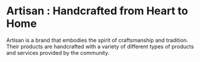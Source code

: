 # Artisan : Handcrafted from Heart to Home
Artisan is a brand that embodies the spirit of craftsmanship and tradition. Their products are handcrafted with a variety of different types of products and services provided by the community.
